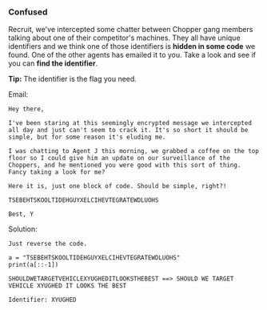 ### Confused

Recruit, we've intercepted some chatter between Chopper gang members talking about one of their competitor's machines. They all have unique identifiers and we think one of those identifiers is **hidden in some code** we found. One of the other agents has emailed it to you. Take a look and see if you can **find the identifier**.

**Tip:** The identifier is the flag you need.

Email:
```
Hey there,

I've been staring at this seemingly encrypted message we intercepted all day and just can't seem to crack it. It's so short it should be simple, but for some reason it's eluding me.

I was chatting to Agent J this morning, we grabbed a coffee on the top floor so I could give him an update on our surveillance of the Choppers, and he mentioned you were good with this sort of thing. Fancy taking a look for me?

Here it is, just one block of code. Should be simple, right?!

TSEBEHTSKOOLTIDEHGUYXELCIHEVTEGRATEWDLUOHS

Best, Y
```

Solution:
```
Just reverse the code.

a = "TSEBEHTSKOOLTIDEHGUYXELCIHEVTEGRATEWDLUOHS"
print(a[::-1])

SHOULDWETARGETVEHICLEXYUGHEDITLOOKSTHEBEST ==> SHOULD WE TARGET VEHICLE XYUGHED IT LOOKS THE BEST

Identifier: XYUGHED
```